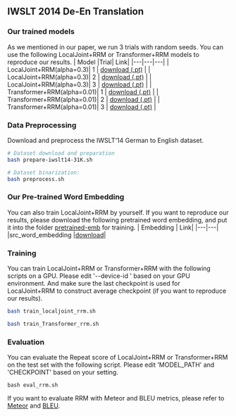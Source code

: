## IWSLT 2014 De-En Translation

### Our trained models
As we mentioned in our paper, we run 3 trials with random seeds. You can use the following LocalJoint+RRM or Transformer+RRM models to reproduce our results.
| Model |Trial| Link|
|---|---|---|
| LocalJoint+RRM(alpha=0.3)| 1 | [download (.pt)](https://drive.google.com/file/d/1maHFGaND2SQJuBU4gtucdGW4FRKnmrnt/view?usp=share_link) | 
| LocalJoint+RRM(alpha=0.3)| 2 | [download (.pt)](https://drive.google.com/file/d/1uzzd1QHwURnS0RAA6lbGqnzH54vo-Uu9/view?usp=share_link) | 
| LocalJoint+RRM(alpha=0.3)| 3 | [download (.pt)](https://drive.google.com/file/d/1rzzoyiDkrqH32fMa0_RQ9jJo3NEZinMH/view?usp=share_link) | 
| Transformer+RRM(alpha=0.01)| 1 | [download (.pt)]() | 
| Transformer+RRM(alpha=0.01)| 2 | [download (.pt)]() | 
| Transformer+RRM(alpha=0.01)| 3 | [download (.pt)]() | 


### Data Preprocessing
Download and preprocess the IWSLT'14 German to English dataset.
```sh
# Dataset download and preparation
bash prepare-iwslt14-31K.sh

# Dataset binarization:
bash preprocess.sh
```

### Our Pre-trained Word Embedding
You can also train LocalJoint+RRM by yourself. If you want to reproduce our results, please download the following pretrained word embedding, and put it into the folder [pretrained-emb](https://github.com/zhangying9128/RRM/tree/main/IWSLT/pretrained-emb) for training.
| Embedding | Link|
|---|---|
|src_word_embedding |[download](https://drive.google.com/file/d/12oxKhK8OL_t1dHhN-4a6LoqSiT4QjFvx/view?usp=share_link)|


### Training
You can train LocalJoint+RRM or Transformer+RRM with the following scripts on a GPU.
Please edit '--device-id ' based on your GPU environment. And make sure the last checkpoint is used for LocalJoint+RRM to construct average checkpoint (if you want to reproduce our results).
```sh
bash train_localjoint_rrm.sh
```

```sh
bash train_Transformer_rrm.sh
```

### Evaluation
You can evaluate the Repeat score of LocalJoint+RRM or Transformer+RRM on the test set with the following script.
Please edit 'MODEL_PATH' and 'CHECKPOINT' based on your setting.
```
bash eval_rrm.sh
```

If you want to evaluate RRM with Meteor and BLEU metrics, please refer to [Meteor](https://www.cs.cmu.edu/~alavie/METEOR/README.html) and [BLEU](https://github.com/moses-smt/mosesdecoder/blob/master/scripts/generic/multi-bleu.perl).
